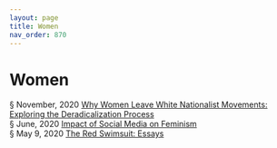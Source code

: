 ```yaml
---
layout: page
title: Women 
nav_order: 870
---
```


# Women
§ November, 2020 [Why Women Leave White Nationalist Movements: Exploring the Deradicalization Process](https://archive-w.bsafes.com/docs/W/Why-Women-Leave-White-Nationalist-Movements-Exploring-the-Deradicalization-Process/)  
§ June, 2020 [Impact of Social Media on Feminism](https://archive-i.bsafes.com/docs/I/impact-of-social-media-on-feminism/)  
§ May 9, 2020 [The Red Swimsuit: Essays](https://archive-t.bsafes.com/docs/T/the-red-swimsuit-essays/)   
